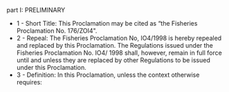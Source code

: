part I: PRELIMINARY

<ul>
			<li>1 - Short Title: This Proclamation may be cited as “the Fisheries Proclamation No. 176&#x2F;ZOI4&quot;.<ul>
			</ul></li>			<li>2 - Repeal: The Fisheries Proclamation No, IO4&#x2F;1998 is hereby repealed and replaced by this Proclamation. The Regulations issued under the Fisheries Proclamation No. IO4&#x2F; 1998 shall, however, remain in full force until and unless they are replaced by other Regulations to be issued under this Proclamation.<ul>
			</ul></li>			<li>3 - Definition: In this Proclamation, unless the context otherwise requires:<ul>
			</ul></li></ul>
